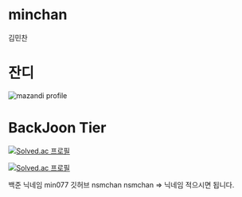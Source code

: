 # minchan
김민찬


# 잔디
<!-- BackJoon Tier -->
![mazandi profile](http://mazandi.herokuapp.com/api?handle=min077&theme=warm)


# BackJoon Tier
<!-- BOX -->
[![Solved.ac
프로필](http://mazassumnida.wtf/api/v2/generate_badge?boj=min077)](https://solved.ac/min077)

<!-- MINI -->
[![Solved.ac
프로필](http://mazassumnida.wtf/api/mini/generate_badge?boj=min077)](https://solved.ac/min077)


백준 닉네임 min077
깃허브 nsmchan
nsmchan => 닉네임 적으시면 됩니다.
